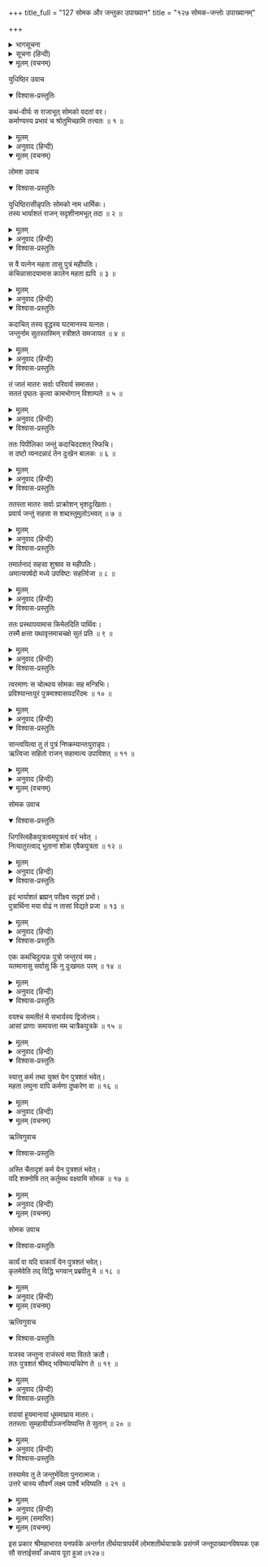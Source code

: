 +++
title_full = "127 सोमक और जन्तुका उपाख्यान"
title = "१२७ सोमक-जन्तोः उपाख्यानम्"

+++

<details><summary>भागसूचना</summary>

सप्तविंशत्यधिकशततमोऽध्यायः
</details>

<details><summary>सूचना (हिन्दी)</summary>

सोमक और जन्तुका उपाख्यान
</details>

<details open><summary>मूलम् (वचनम्)</summary>

युधिष्ठिर उवाच
</details>

<details open><summary>विश्वास-प्रस्तुतिः</summary>

कथं-वीर्यः स राजाभूत् सोमको वदतां वर।  
कर्माण्यस्य प्रभावं च श्रोतुमिच्छामि तत्त्वतः ॥ १ ॥
</details>

<details><summary>मूलम्</summary>

कथंवीर्यः स राजाभूत् सोमको वदतां वर।  
कर्माण्यस्य प्रभावं च श्रोतुमिच्छामि तत्त्वतः ॥ १ ॥
</details>

<details><summary>अनुवाद (हिन्दी)</summary>

_युधिष्ठिरने पूछा—_ वक्ताओंमें श्रेष्ठ महर्षे! राजा सोमकका बल-पराक्रम कैसा था? मैं उनके कर्म और प्रभावका यथार्थ वर्णन सुनना चाहता हूँ॥१॥
</details>

<details open><summary>मूलम् (वचनम्)</summary>

लोमश उवाच
</details>

<details open><summary>विश्वास-प्रस्तुतिः</summary>

युधिष्ठिरासीन्नृपतिः सोमको नाम धार्मिकः।  
तस्य भार्याशतं राजन् सदृशीनामभूत् तदा ॥ २ ॥
</details>

<details><summary>मूलम्</summary>

युधिष्ठिरासीन्नृपतिः सोमको नाम धार्मिकः।  
तस्य भार्याशतं राजन् सदृशीनामभूत् तदा ॥ २ ॥
</details>

<details><summary>अनुवाद (हिन्दी)</summary>

_लोमशजीने कहा—_ युधिष्ठिर! सोमक नामसे प्रसिद्ध एक धर्मात्मा राजा राज्य करते थे। उनकी सौ रानियाँ थीं। वे सभी रूप-अवस्था आदिमें प्रायः एक समान थीं॥२॥
</details>

<details open><summary>विश्वास-प्रस्तुतिः</summary>

स वै यत्नेन महता तासु पुत्रं महीपतिः।  
कंचिन्नासादयामास कालेन महता ह्यपि ॥ ३ ॥
</details>

<details><summary>मूलम्</summary>

स वै यत्नेन महता तासु पुत्रं महीपतिः।  
कंचिन्नासादयामास कालेन महता ह्यपि ॥ ३ ॥
</details>

<details><summary>अनुवाद (हिन्दी)</summary>

परंतु दीर्घकालतक महान् प्रयत्न करते रहनेपर भी वे अपनी उन रानियोंके गर्भसे कोई पुत्र न प्राप्त कर सके॥३॥
</details>

<details open><summary>विश्वास-प्रस्तुतिः</summary>

कदाचित् तस्य वृद्धस्य घटमानस्य यत्नतः।  
जन्तुर्नाम सुतस्तस्मिन् स्त्रीशते समजायत ॥ ४ ॥
</details>

<details><summary>मूलम्</summary>

कदाचित् तस्य वृद्धस्य घटमानस्य यत्नतः।  
जन्तुर्नाम सुतस्तस्मिन् स्त्रीशते समजायत ॥ ४ ॥
</details>

<details><summary>अनुवाद (हिन्दी)</summary>

राजा सोमक वृद्धावस्थामें भी इसके लिये निरन्तर यत्नशील थे; अतः किसी समय उनकी सौ स्त्रियोंमेंसे किसी एकके गर्भसे एक पुत्र उत्पन्न हुआ, जिसका नाम था जन्तु॥४॥
</details>

<details open><summary>विश्वास-प्रस्तुतिः</summary>

तं जातं मातरः सर्वाः परिवार्य समासत।  
सततं पृष्ठतः कृत्वा कामभोगान् विशाम्पते ॥ ५ ॥
</details>

<details><summary>मूलम्</summary>

तं जातं मातरः सर्वाः परिवार्य समासत।  
सततं पृष्ठतः कृत्वा कामभोगान् विशाम्पते ॥ ५ ॥
</details>

<details><summary>अनुवाद (हिन्दी)</summary>

राजन्! उसके जन्म लेनेके पश्चात् सभी माताएँ काम-भोगकी ओरसे मुँह मोड़कर सदा उसी बच्चेके पास उसे सब ओरसे घेरकर बैठी रहती थीं॥५॥
</details>

<details open><summary>विश्वास-प्रस्तुतिः</summary>

ततः पिपीलिका जन्तुं कदाचिददशत् स्फिचि।  
स दष्टो व्यनदन्नादं तेन दुःखेन बालकः ॥ ६ ॥
</details>

<details><summary>मूलम्</summary>

ततः पिपीलिका जन्तुं कदाचिददशत् स्फिचि।  
स दष्टो व्यनदन्नादं तेन दुःखेन बालकः ॥ ६ ॥
</details>

<details><summary>अनुवाद (हिन्दी)</summary>

एक दिन एक चींटीने जन्तुके कटिभागमें डँस लिया। चींटीके काटनेपर उसकी पीड़ासे विकल हो जन्तु सहसा रोने लगा॥६॥
</details>

<details open><summary>विश्वास-प्रस्तुतिः</summary>

ततस्ता मातरः सर्वाः प्राक्रोशन् भृशदुःखिताः।  
प्रवार्य जन्तुं सहसा स शब्दस्तुमुलोऽभवत् ॥ ७ ॥
</details>

<details><summary>मूलम्</summary>

ततस्ता मातरः सर्वाः प्राक्रोशन् भृशदुःखिताः।  
प्रवार्य जन्तुं सहसा स शब्दस्तुमुलोऽभवत् ॥ ७ ॥
</details>

<details><summary>अनुवाद (हिन्दी)</summary>

इससे उसकी सब माताएँ भी सहसा जन्तुके शरीरसे चींटीको हटाकर अत्यन्त दुखी हो जोर-जोरसे रोने लगीं। उनके रोदनकी वह सम्मिलित ध्वनि बड़ी भयंकर प्रतीत हुई॥७॥
</details>

<details open><summary>विश्वास-प्रस्तुतिः</summary>

तमार्तनादं सहसा शुश्राव स महीपतिः।  
अमात्यपर्षदो मध्ये उपविष्टः सहर्त्विजा ॥ ८ ॥
</details>

<details><summary>मूलम्</summary>

तमार्तनादं सहसा शुश्राव स महीपतिः।  
अमात्यपर्षदो मध्ये उपविष्टः सहर्त्विजा ॥ ८ ॥
</details>

<details><summary>अनुवाद (हिन्दी)</summary>

उस समय राजा सोमक पुरोहितके साथ मन्त्रियोंकी सभामें बैठे थे। उन्होंने अकस्मात् वह आर्तनाद सुना॥
</details>

<details open><summary>विश्वास-प्रस्तुतिः</summary>

ततः प्रस्थापयामास किमेतदिति पार्थिवः।  
तस्मै क्षत्ता यथावृत्तमाचचक्षे सुतं प्रति ॥ ९ ॥
</details>

<details><summary>मूलम्</summary>

ततः प्रस्थापयामास किमेतदिति पार्थिवः।  
तस्मै क्षत्ता यथावृत्तमाचचक्षे सुतं प्रति ॥ ९ ॥
</details>

<details><summary>अनुवाद (हिन्दी)</summary>

सुनकर राजाने ‘यह क्या हो गया?’ इस बातका पता लगानेके लिये द्वारपालको भेजा। द्वारपालने लौटकर राजकुमारसे सम्बन्ध रखनेवाली पूर्वोक्त घटनाका यथावत् वृत्तान्त कह सुनाया॥९॥
</details>

<details open><summary>विश्वास-प्रस्तुतिः</summary>

त्वरमाणः स चोत्थाय सोमकः सह मन्त्रिभिः।  
प्रविश्यान्तःपुरं पुत्रमाश्वासयदरिंदमः ॥ १० ॥
</details>

<details><summary>मूलम्</summary>

त्वरमाणः स चोत्थाय सोमकः सह मन्त्रिभिः।  
प्रविश्यान्तःपुरं पुत्रमाश्वासयदरिंदमः ॥ १० ॥
</details>

<details><summary>अनुवाद (हिन्दी)</summary>

तब शत्रुदमन राजा सोमकने मन्त्रियोंसहित उठकर बड़ी उतावलीके साथ अन्तःपुरमें प्रवेश किया और पुत्रको आश्वासन दिया॥१०॥
</details>

<details open><summary>विश्वास-प्रस्तुतिः</summary>

सान्त्वयित्वा तु तं पुत्रं निष्क्रम्यान्तःपुरान्नृपः।  
ऋत्विजा सहितो राजन् सहामात्य उपाविशत् ॥ ११ ॥
</details>

<details><summary>मूलम्</summary>

सान्त्वयित्वा तु तं पुत्रं निष्क्रम्यान्तःपुरान्नृपः।  
ऋत्विजा सहितो राजन् सहामात्य उपाविशत् ॥ ११ ॥
</details>

<details><summary>अनुवाद (हिन्दी)</summary>

बेटेको सान्त्वना देकर राजा अन्तःपुरसे बाहर निकले और पुरोहित तथा मन्त्रियोंके साथ पुनः मन्त्रणा-गृहमें जा बैठे॥११॥
</details>

<details open><summary>मूलम् (वचनम्)</summary>

सोमक उवाच
</details>

<details open><summary>विश्वास-प्रस्तुतिः</summary>

धिगस्त्विहैकपुत्रत्वमपुत्रत्वं वरं भवेत् ।  
नित्यातुरत्वाद् भूतानां शोक एवैकपुत्रता ॥ १२ ॥
</details>

<details><summary>मूलम्</summary>

धिगस्त्विहैकपुत्रत्वमपुत्रत्वं वरं भवेत् ।  
नित्यातुरत्वाद् भूतानां शोक एवैकपुत्रता ॥ १२ ॥
</details>

<details><summary>अनुवाद (हिन्दी)</summary>

_उस समय सोमकने कहा—_ इस संसारमें किसी पुरुषके एक ही पुत्रका होना धिक्कारका विषय है। एक पुत्र होनेकी अपेक्षा तो पुत्रहीन रह जाना ही अच्छा है। एक ही संतान हो तो सब प्राणी उसके लिये सदा आकुल-व्याकुल रहते हैं, अतः एक पुत्रका होना शोक ही है॥
</details>

<details open><summary>विश्वास-प्रस्तुतिः</summary>

इदं भार्याशतं ब्रह्मन् परीक्ष्य सदृशं प्रभो।  
पुत्रार्थिना मया वोढं न तासां विद्यते प्रजा ॥ १३ ॥
</details>

<details><summary>मूलम्</summary>

इदं भार्याशतं ब्रह्मन् परीक्ष्य सदृशं प्रभो।  
पुत्रार्थिना मया वोढं न तासां विद्यते प्रजा ॥ १३ ॥
</details>

<details><summary>अनुवाद (हिन्दी)</summary>

ब्रह्मन्! मैंने अच्छी तरह जाँच-बूझकर पुत्रकी इच्छासे अपने योग्य सौ स्त्रियोंके साथ विवाह किया, किंतु उनके कोई संतान नहीं हुई॥१३॥
</details>

<details open><summary>विश्वास-प्रस्तुतिः</summary>

एकः कथंचिदुत्पन्नः पुत्रो जन्तुरयं मम।  
यतमानासु सर्वासु किं नु दुःखमतः परम् ॥ १४ ॥
</details>

<details><summary>मूलम्</summary>

एकः कथंचिदुत्पन्नः पुत्रो जन्तुरयं मम।  
यतमानासु सर्वासु किं नु दुःखमतः परम् ॥ १४ ॥
</details>

<details><summary>अनुवाद (हिन्दी)</summary>

यद्यपि मेरी सभी रानियाँ संतानके लिये यत्नशील थीं, तथापि किसी तरह मेरे यही एक पुत्र उत्पन्न हुआ, जिसका नाम जन्तु है। इससे बढ़कर दुःख और क्या हो सकता है?॥१४॥
</details>

<details open><summary>विश्वास-प्रस्तुतिः</summary>

वयश्च समतीतं मे सभार्यस्य द्विजोत्तम।  
आसां प्राणाः समायत्ता मम चात्रैकपुत्रके ॥ १५ ॥
</details>

<details><summary>मूलम्</summary>

वयश्च समतीतं मे सभार्यस्य द्विजोत्तम।  
आसां प्राणाः समायत्ता मम चात्रैकपुत्रके ॥ १५ ॥
</details>

<details><summary>अनुवाद (हिन्दी)</summary>

द्विजश्रेष्ठ! मेरी तथा इन रानियोंकी अधिक अवस्था बीत गयी, किंतु अभीतक मेरे और उन पत्नियोंके प्राण केवल इस एक पुत्रमें ही बसते हैं॥१५॥
</details>

<details open><summary>विश्वास-प्रस्तुतिः</summary>

स्यात्तु कर्म तथा युक्तं येन पुत्रशतं भवेत्।  
महता लघुना वापि कर्मणा दुष्करेण वा ॥ १६ ॥
</details>

<details><summary>मूलम्</summary>

स्यात्तु कर्म तथा युक्तं येन पुत्रशतं भवेत्।  
महता लघुना वापि कर्मणा दुष्करेण वा ॥ १६ ॥
</details>

<details><summary>अनुवाद (हिन्दी)</summary>

क्या कोई ऐसा उपयोगी कर्म हो सकता है जिससे मेरे सौ पुत्र हो जायँ। भले ही वह कर्म महान् हो, लघु हो अथवा अत्यन्त दुष्कर हो॥१६॥
</details>

<details open><summary>मूलम् (वचनम्)</summary>

ऋत्विगुवाच
</details>

<details open><summary>विश्वास-प्रस्तुतिः</summary>

अस्ति चैतादृशं कर्म येन पुत्रशतं भवेत्।  
यदि शक्नोषि तत् कर्तुमथ वक्ष्यामि सोमक ॥ १७ ॥
</details>

<details><summary>मूलम्</summary>

अस्ति चैतादृशं कर्म येन पुत्रशतं भवेत्।  
यदि शक्नोषि तत् कर्तुमथ वक्ष्यामि सोमक ॥ १७ ॥
</details>

<details><summary>अनुवाद (हिन्दी)</summary>

_पुरोहितने कहा—_ सोमक! ऐसा कर्म है जिससे तुम्हें सौ पुत्र हो सकते हैं। यदि तुम उसे कर सको तो बताऊँगा॥१७॥
</details>

<details open><summary>मूलम् (वचनम्)</summary>

सोमक उवाच
</details>

<details open><summary>विश्वास-प्रस्तुतिः</summary>

कार्यं वा यदि वाकार्यं येन पुत्रशतं भवेत्।  
कृतमेवेति तद् विद्धि भगवान् प्रब्रवीतु मे ॥ १८ ॥
</details>

<details><summary>मूलम्</summary>

कार्यं वा यदि वाकार्यं येन पुत्रशतं भवेत्।  
कृतमेवेति तद् विद्धि भगवान् प्रब्रवीतु मे ॥ १८ ॥
</details>

<details><summary>अनुवाद (हिन्दी)</summary>

_सोमकने कहा—_ भगवन्! आप वह कर्म मुझे बताइये जिससे सौ पुत्र हो सकते हैं। वह करनेयोग्य हो या न हो, मेरेद्वारा उसे किया हुआ ही जानिये॥१८॥
</details>

<details open><summary>मूलम् (वचनम्)</summary>

ऋत्विगुवाच
</details>

<details open><summary>विश्वास-प्रस्तुतिः</summary>

यजस्व जन्तुना राजंस्त्वं मया वितते क्रतौ।  
ततः पुत्रशतं श्रीमद् भविष्यत्यचिरेण ते ॥ १९ ॥
</details>

<details><summary>मूलम्</summary>

यजस्व जन्तुना राजंस्त्वं मया वितते क्रतौ।  
ततः पुत्रशतं श्रीमद् भविष्यत्यचिरेण ते ॥ १९ ॥
</details>

<details><summary>अनुवाद (हिन्दी)</summary>

_पुरोहितने कहा—_ राजन्! मैं एक यज्ञ आरम्भ करवाऊँगा, उसमें तुम अपने पुत्र जन्तुकी आहुति देकर यजन करो। इससे शीघ्र ही तुम्हें सौ परम सुन्दर पुत्र प्राप्त होंगे॥१९॥
</details>

<details open><summary>विश्वास-प्रस्तुतिः</summary>

वपायां हूयमानायां धूममाघ्राय मातरः।  
ततस्ताः सुमहावीर्याञ्जनयिष्यन्ति ते सुतान् ॥ २० ॥
</details>

<details><summary>मूलम्</summary>

वपायां हूयमानायां धूममाघ्राय मातरः।  
ततस्ताः सुमहावीर्याञ्जनयिष्यन्ति ते सुतान् ॥ २० ॥
</details>

<details><summary>अनुवाद (हिन्दी)</summary>

जिस समय उसकी चर्बीकी आहुति दी जायगी उस समय उसके धूएँको सूँघ लेनेपर सब माताएँ (गर्भवती हो) आपके लिये अत्यन्त पराक्रमी पुत्रोंको जन्म देंगी॥२०॥
</details>

<details open><summary>विश्वास-प्रस्तुतिः</summary>

तस्यामेव तु ते जन्तुर्भविता पुनरात्मजः।  
उत्तरे चास्य सौवर्णं लक्ष्म पार्श्वे भविष्यति ॥ २१ ॥
</details>

<details><summary>मूलम्</summary>

तस्यामेव तु ते जन्तुर्भविता पुनरात्मजः।  
उत्तरे चास्य सौवर्णं लक्ष्म पार्श्वे भविष्यति ॥ २१ ॥
</details>

<details><summary>अनुवाद (हिन्दी)</summary>

आपका पुत्र जन्तु पुनः अपनी माताके ही पेटसे उत्पन्न होगा। उस समय उसकी बायीं पसलीमें एक सुनहरा चिह्न होगा॥२१॥
</details>

<details><summary>मूलम् (समाप्तिः)</summary>

इति श्रीमहाभारते वनपर्वणि तीर्थयात्रापर्वणि लोमशतीर्थयात्रायां जन्तूपाख्याने सप्तविंशत्यधिकशततमोऽध्यायः ॥ १२७ ॥
</details>

<details open><summary>मूलम् (वचनम्)</summary>

इस प्रकार श्रीमहाभारत वनपर्वके अन्तर्गत तीर्थयात्रापर्वमें लोमशतीर्थयात्राके प्रसंगमें जन्तूपाख्यानविषयक एक सौ सत्ताईसवाँ अध्याय पूरा हुआ॥१२७॥
</details>
